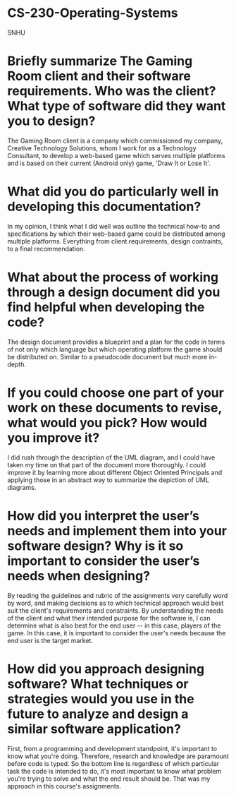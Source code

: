 # CS-230-Operating-Systems
SNHU

# Briefly summarize The Gaming Room client and their software requirements. Who was the client? What type of software did they want you to design?

The Gaming Room client is a company which commissioned my company, Creative Technology Solutions, whom I work for as a Technology Consultant, to develop a web-based game which serves multiple  platforms and is based on their current (Android only) game, 'Draw It or Lose It'.

# What did you do particularly well in developing this documentation?

In my opinion, I think what I did well was outline the technical how-to and specifications by which their web-based game could be distributed among multiple platforms. Everything from client requirements, design contraints, to a final recommendation.

# What about the process of working through a design document did you find helpful when developing the code?

The design document provides a blueprint and a plan for the code in terms of not only which language but which operating platform the game should be distributed on. Similar to a pseudocode document but much more in-depth.

# If you could choose one part of your work on these documents to revise, what would you pick? How would you improve it?

I did rush through the description of the UML diagram, and I could have taken my time on that part of the document more thoroughly. I could improve it by learning more about different Object Oriented Principals and applying those in an abstract way to summarize the depiction of UML diagrams.

# How did you interpret the user’s needs and implement them into your software design? Why is it so important to consider the user’s needs when designing?

By reading the guidelines and rubric of the assignments very carefully word by word, and making decisions as to which technical approach would best suit the client's requirements and constraints. By understanding the needs of the client and what their intended purpose for the software is, I can determine what is also best for the end user -- in this case, players of the game. In this case, it is important to consider the user's needs because the end user is the target market.

# How did you approach designing software? What techniques or strategies would you use in the future to analyze and design a similar software application?

First, from a programming and development standpoint, it's important to know what you're doing. Therefore, research and knowledge are paramount before code is typed. So the bottom line is regardless of which particular task the code is intended to do, it's most important to know what problem you're trying to solve and what the end result should be. That was my approach in this course's assignments. 
